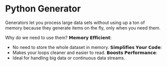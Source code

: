 # Python Generator

Generators let you process large data sets without using up a ton of memory because they generate items on the fly, only when you need them.

Why do we need to use them?
𝗠𝗲𝗺𝗼𝗿𝘆 𝗘𝗳𝗳𝗶𝗰𝗶𝗲𝗻𝘁:
- No need to store the whole dataset in memory.
𝗦𝗶𝗺𝗽𝗹𝗶𝗳𝗶𝗲𝘀 𝗬𝗼𝘂𝗿 𝗖𝗼𝗱𝗲:
- Makes your loops cleaner and easier to read.
𝗕𝗼𝗼𝘀𝘁𝘀 𝗣𝗲𝗿𝗳𝗼𝗿𝗺𝗮𝗻𝗰𝗲:
- Ideal for handling big data or continuous data streams.
